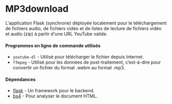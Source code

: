 # MP3download

L'application Flask (synchrone) déployée localement pour le téléchargement de fichiers audio, de fichiers vidéo et de listes de lecture de fichiers vidéo et audio (zip) à partir d'une URL YouTube valide.

#### Programmes en ligne de commande utilisés
  * `youtube-dl` - Utilisé pour télécharger le fichier depuis Internet.
  * `ffmpeg` - Utilisé pour les données de post-traitement, c’est-à-dire pour convertir un fichier du format .webm au format .mp3.
  
#### Dépendances
  * [flask](http://flask.pocoo.org/) - Un framework pour le backend.
  * [bs4](https://www.crummy.com/software/BeautifulSoup/) - Pour analyser le document HTML.
